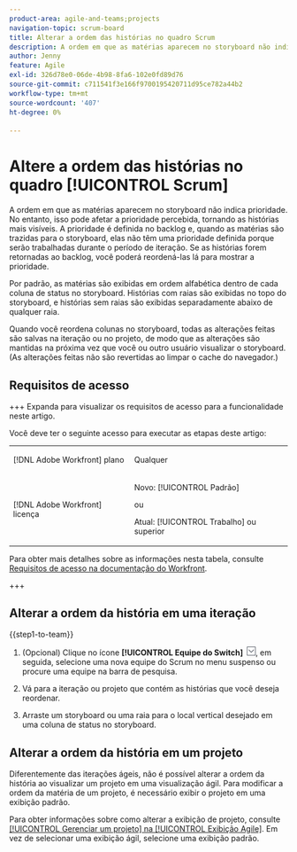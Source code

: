 ```yaml
---
product-area: agile-and-teams;projects
navigation-topic: scrum-board
title: Alterar a ordem das histórias no quadro Scrum
description: A ordem em que as matérias aparecem no storyboard não indica prioridade. No entanto, isso pode afetar a prioridade percebida, tornando as histórias mais visíveis. Por padrão, as matérias são exibidas em ordem alfabética dentro de cada [!UICONTROL status] coluna no storyboard.
author: Jenny
feature: Agile
exl-id: 326d78e0-06de-4b98-8fa6-102e0fd89d76
source-git-commit: c711541f3e166f9700195420711d95ce782a44b2
workflow-type: tm+mt
source-wordcount: '407'
ht-degree: 0%

---
```


# Altere a ordem das histórias no quadro [!UICONTROL Scrum]

A ordem em que as matérias aparecem no storyboard não indica prioridade. No entanto, isso pode afetar a prioridade percebida, tornando as histórias mais visíveis. A prioridade é definida no backlog e, quando as matérias são trazidas para o storyboard, elas não têm uma prioridade definida porque serão trabalhadas durante o período de iteração. Se as histórias forem retornadas ao backlog, você poderá reordená-las lá para mostrar a prioridade.

Por padrão, as matérias são exibidas em ordem alfabética dentro de cada coluna de status no storyboard. Histórias com raias são exibidas no topo do storyboard, e histórias sem raias são exibidas separadamente abaixo de qualquer raia.

Quando você reordena colunas no storyboard, todas as alterações feitas são salvas na iteração ou no projeto, de modo que as alterações são mantidas na próxima vez que você ou outro usuário visualizar o storyboard. (As alterações feitas não são revertidas ao limpar o cache do navegador.)

## Requisitos de acesso

+++ Expanda para visualizar os requisitos de acesso para a funcionalidade neste artigo.

Você deve ter o seguinte acesso para executar as etapas deste artigo:

<table style="table-layout:auto"> 
 <tbody> 
  <tr> 
   <td role="rowheader">[!DNL Adobe Workfront] plano</td> 
   <td> <p>Qualquer</p> </td> 
  </tr> 
  <tr> 
   <td role="rowheader">[!DNL Adobe Workfront] licença</td> 
   <td> <p>Novo: [!UICONTROL Padrão]</p> 
   ou
   <p>Atual: [!UICONTROL Trabalho] ou superior</p> </td> 
  </tr>
 </tbody> 
</table>

Para obter mais detalhes sobre as informações nesta tabela, consulte [Requisitos de acesso na documentação do Workfront](/help/quicksilver/administration-and-setup/add-users/access-levels-and-object-permissions/access-level-requirements-in-documentation.md).

+++

## Alterar a ordem da história em uma iteração

{{step1-to-team}}

1. (Opcional) Clique no ícone **[!UICONTROL Equipe do Switch]** ![Ícone da equipe do Switch](assets/switch-team-icon.png), em seguida, selecione uma nova equipe do Scrum no menu suspenso ou procure uma equipe na barra de pesquisa.

1. Vá para a iteração ou projeto que contém as histórias que você deseja reordenar.
1. Arraste um storyboard ou uma raia para o local vertical desejado em uma coluna de status no storyboard.

## Alterar a ordem da história em um projeto

Diferentemente das iterações ágeis, não é possível alterar a ordem da história ao visualizar um projeto em uma visualização ágil. Para modificar a ordem da matéria de um projeto, é necessário exibir o projeto em uma exibição padrão.

Para obter informações sobre como alterar a exibição de projeto, consulte [[!UICONTROL Gerenciar um projeto] na [!UICONTROL Exibição Agile]](../../../manage-work/projects/manage-projects/manage-projects-in-agile-view.md). Em vez de selecionar uma exibição ágil, selecione uma exibição padrão.
